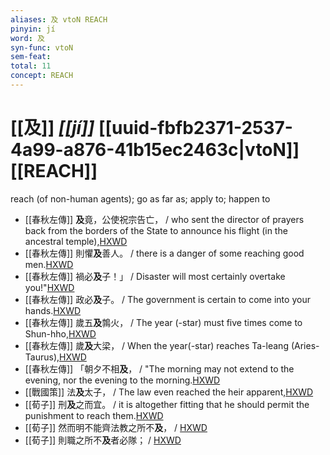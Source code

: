```yaml
---
aliases: 及 vtoN REACH
pinyin: jí
word: 及
syn-func: vtoN
sem-feat: 
total: 11
concept: REACH 
---
```

# [[及]] *[[jí]]*  [[uuid-fbfb2371-2537-4a99-a876-41b15ec2463c|vtoN]] [[REACH]]
reach (of non-human agents); go as far as; apply to; happen to
 - [[春秋左傳]] **及**竟，公使祝宗告亡， / who sent the director of prayers back from the borders of the State to announce his flight (in the ancestral temple),[HXWD](https://hxwd.org/textview.html?location=KR1e0001_tls_009-322a.3)
 - [[春秋左傳]] 則懼**及**善人。 / there is a danger of some reaching good men.[HXWD](https://hxwd.org/textview.html?location=KR1e0001_tls_009-656a.28)
 - [[春秋左傳]] 禍必**及**子！」 / Disaster will most certainly overtake you!"[HXWD](https://hxwd.org/textview.html?location=KR1e0001_tls_009-755a.1)
 - [[春秋左傳]] 政必**及**子。 / The government is certain to come into your hands.[HXWD](https://hxwd.org/textview.html?location=KR1e0001_tls_009-758a.10)
 - [[春秋左傳]] 歲五**及**鶉火， / The year (-star) must five times come to Shun-hho,[HXWD](https://hxwd.org/textview.html?location=KR1e0001_tls_010-236a.18)
 - [[春秋左傳]] 歲**及**大梁， / When the year(-star) reaches Ta-leang (Aries-Taurus),[HXWD](https://hxwd.org/textview.html?location=KR1e0001_tls_010-275a.12)
 - [[春秋左傳]] 「朝夕不相**及**， / "The morning may not extend to the evening, nor the evening to the morning.[HXWD](https://hxwd.org/textview.html?location=KR1e0001_tls_010-29a.36)
 - [[戰國策]] 法**及**太子， / The law even reached the heir apparent,[HXWD](https://hxwd.org/textview.html?location=KR2e0003_tls_046-1a.12)
 - [[荀子]] 刑**及**之而宜。
                     / it is altogether fitting that he should permit the punishment to reach them.[HXWD](https://hxwd.org/textview.html?location=KR3a0002_tls_006-12a.32)
 - [[荀子]] 然而明不能齊法教之所不**及**，
                     / [HXWD](https://hxwd.org/textview.html?location=KR3a0002_tls_008-13a.32)
 - [[荀子]] 則職之所不**及**者必隊；
                     / [HXWD](https://hxwd.org/textview.html?location=KR3a0002_tls_009-3a.21)